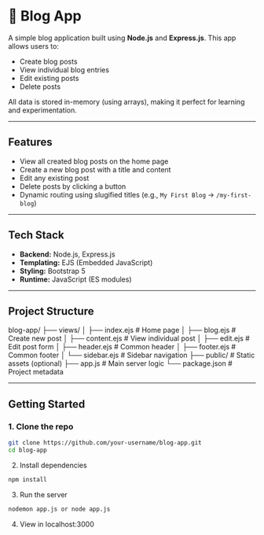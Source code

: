 # 📝 Blog App

A simple blog application built using **Node.js** and **Express.js**. This app allows users to:

- Create blog posts
- View individual blog entries
- Edit existing posts
- Delete posts

All data is stored in-memory (using arrays), making it perfect for learning and experimentation.

---

## Features

- View all created blog posts on the home page
- Create a new blog post with a title and content
- Edit any existing post
- Delete posts by clicking a button
- Dynamic routing using slugified titles (e.g., `My First Blog` → `/my-first-blog`)

---

## Tech Stack

- **Backend:** Node.js, Express.js
- **Templating:** EJS (Embedded JavaScript)
- **Styling:** Bootstrap 5
- **Runtime:** JavaScript (ES modules)

---

## Project Structure

blog-app/
├── views/
│ ├── index.ejs # Home page
│ ├── blog.ejs # Create new post
│ ├── content.ejs # View individual post
│ ├── edit.ejs # Edit post form
│ ├── header.ejs # Common header
│ ├── footer.ejs # Common footer
│ └── sidebar.ejs # Sidebar navigation
├── public/ # Static assets (optional)
├── app.js # Main server logic
└── package.json # Project metadata

---

## Getting Started

### 1. Clone the repo

```bash
git clone https://github.com/your-username/blog-app.git
cd blog-app
```
2. Install dependencies
```bash
npm install
```
3. Run the server
```bash
nodemon app.js or node app.js
```
4. View in localhost:3000
